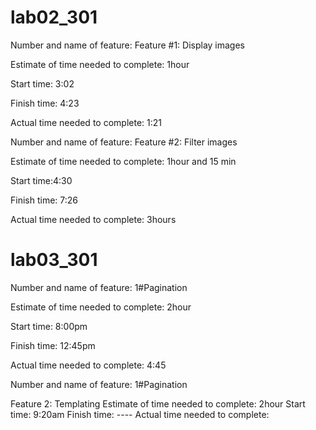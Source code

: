 # lab02_301

Number and name of feature: Feature #1: Display images

Estimate of time needed to complete: 1hour 

Start time: 3:02

Finish time: 4:23

Actual time needed to complete: 1:21

Number and name of feature: Feature #2: Filter images

Estimate of time needed to complete: 1hour and 15 min

Start time:4:30 

Finish time: 7:26

Actual time needed to complete: 3hours 


# lab03_301

Number and name of feature: 1#Pagination

Estimate of time needed to complete: 2hour 

Start time: 8:00pm

Finish time: 12:45pm

Actual time needed to complete: 4:45

Number and name of feature: 1#Pagination

Feature 2: Templating
Estimate of time needed to complete: 2hour 
Start time: 9:20am
Finish time: ----
Actual time needed to complete: 


